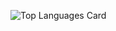 ![Top Languages Card](https://github-readme-stats.vercel.app/api/top-langs/?username=iErickAraujo&theme=radical&show_icons=true&count_private=true)
